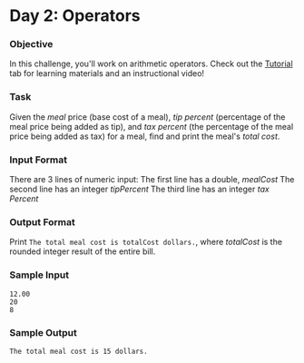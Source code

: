 # Day 2: Operators

### Objective

In this challenge, you'll work on arithmetic operators.
Check out the [Tutorial](https://www.hackerrank.com/challenges/30-operators/tutorial)
tab for learning materials and an instructional video!

### Task

Given the _meal_ price (base cost of a meal),
_tip percent_ (percentage of the meal price being added as tip),
and _tax percent_ (the percentage of the meal price being added as tax) for a meal,
find and print the meal's _total cost_.

### Input Format

There are 3 lines of numeric input:
The first line has a double, _mealCost_
The second line has an integer _tipPercent_
The third line has an integer _tax Percent_

### Output Format

Print `The total meal cost is totalCost dollars.`,
where _totalCost_ is the rounded integer result of the entire bill.

### Sample Input
```
12.00
20
8
```
### Sample Output
```
The total meal cost is 15 dollars.
```